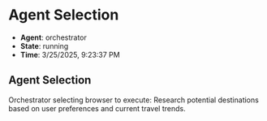 # Agent Selection

- **Agent**: orchestrator
- **State**: running
- **Time**: 3/25/2025, 9:23:37 PM

## Agent Selection

Orchestrator selecting browser to execute: Research potential destinations based on user preferences and current travel trends.

